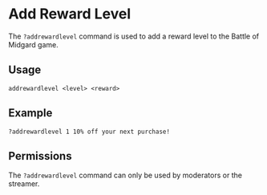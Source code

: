 # Add Reward Level

The `?addrewardlevel` command is used to add a reward level to the Battle of Midgard game.

## Usage

`addrewardlevel <level> <reward>`

## Example

`?addrewardlevel 1 10% off your next purchase!`

## Permissions

The `?addrewardlevel` command can only be used by moderators or the streamer.